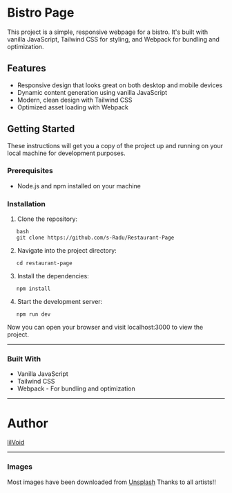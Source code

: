 # Bistro Page

This project is a simple, responsive webpage for a bistro. It's built with vanilla JavaScript, Tailwind CSS for styling, and Webpack for bundling and optimization.

## Features

- Responsive design that looks great on both desktop and mobile devices
- Dynamic content generation using vanilla JavaScript
- Modern, clean design with Tailwind CSS
- Optimized asset loading with Webpack

## Getting Started

These instructions will get you a copy of the project up and running on your local machine for development purposes.

### Prerequisites

- Node.js and npm installed on your machine

### Installation

1. Clone the repository:

```
   bash
   git clone https://github.com/s-Radu/Restaurant-Page
```

2. Navigate into the project directory:

```
   cd restaurant-page
```

3. Install the dependencies:

```
   npm install
```

4. Start the development server:

```
   npm run dev
```

Now you can open your browser and visit localhost:3000 to view the project.

---

### Built With

- Vanilla JavaScript
- Tailwind CSS
- Webpack - For bundling and optimization

---

# Author

[lilVoid](https://github.com/s-Radu)

---

### Images

Most images have been downloaded from [Unsplash](https://unsplash.com/)
Thanks to all artists!!
